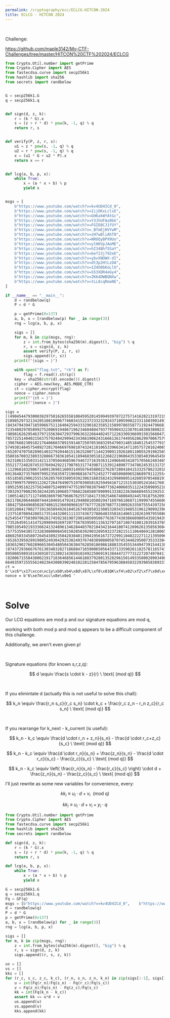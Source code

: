 ```yaml
---
permalink: /cryptography/ecc/ECLCG-HITCON-2024
title: ECLCG - HITCON 2024
---
```


<br>

Challenge:

<https://github.com/maple3142/My-CTF-Challenges/tree/master/HITCON%20CTF%202024/ECLCG>

```python
from Crypto.Util.number import getPrime
from Crypto.Cipher import AES
from fastecdsa.curve import secp256k1
from hashlib import sha256
from secrets import randbelow


G = secp256k1.G
q = secp256k1.q


def sign(d, z, k):
    r = (k * G).x
    s = (z + r * d) * pow(k, -1, q) % q
    return r, s


def verify(P, z, r, s):
    u1 = z * pow(s, -1, q) % q
    u2 = r * pow(s, -1, q) % q
    x = (u1 * G + u2 * P).x
    return x == r


def lcg(a, b, p, x):
    while True:
        x = (a * x + b) % p
        yield x


msgs = [
    b"https://www.youtube.com/watch?v=kv4UD4ICd_0",
    b"https://www.youtube.com/watch?v=IijOKxLclxE",
    b"https://www.youtube.com/watch?v=GH6akWYAtGc",
    b"https://www.youtube.com/watch?v=Y3JhUFAa9bk",
    b"https://www.youtube.com/watch?v=FGID8CJ1fUY",
    b"https://www.youtube.com/watch?v=_BfmEjHVYwM",
    b"https://www.youtube.com/watch?v=zH7wBliAhT0",
    b"https://www.youtube.com/watch?v=NROQyBPX9Uo",
    b"https://www.youtube.com/watch?v=ylH6VpJAoME",
    b"https://www.youtube.com/watch?v=hI34Bhf5SaY",
    b"https://www.youtube.com/watch?v=bef23j792eE",
    b"https://www.youtube.com/watch?v=ybvXNOWX-dI",
    b"https://www.youtube.com/watch?v=dt3p2HtLzDA",
    b"https://www.youtube.com/watch?v=1Z4O8bKoLlU",
    b"https://www.youtube.com/watch?v=S53XDR4eGy4",
    b"https://www.youtube.com/watch?v=ZK64DWBQNXw",
    b"https://www.youtube.com/watch?v=tLL8cqRmaNE",
]

if __name__ == "__main__":
    d = randbelow(q)
    P = d * G

    p = getPrime(0x137)
    a, b, x = [randbelow(p) for _ in range(3)]
    rng = lcg(a, b, p, x)

    sigs = []
    for m, k in zip(msgs, rng):
        z = int.from_bytes(sha256(m).digest(), "big") % q
        r, s = sign(d, z, k)
        assert verify(P, z, r, s)
        sigs.append((r, s))
    print(f"{sigs = }")

    with open("flag.txt", "rb") as f:
        flag = f.read().strip()
    key = sha256(str(d).encode()).digest()
    cipher = AES.new(key, AES.MODE_CTR)
    ct = cipher.encrypt(flag)
    nonce = cipher.nonce
    print(f"{ct = }")
    print(f"{nonce = }")
```

```
sigs = [(49045447930003829750162655581084595201459949397872275714162821319721992870137, 21098529732134205108109967746034152237233232924371095998223311603901491079093), (8434794394718599667511164042594333290182358521589978655877119244796681096882, 72354802978589927520869194867196234684884793779590432238701483883808233102754), (98981626295463797155630472937996363226644024571226330936699150156804724625467, 78572251404021563757924042999423436619062431666136174495628629970067579789086), (39876682309182176406603789159148725070536832954790314851840125453779157261498, 57493814845754892728170466976981074324110106533966341471105757201624065653133), (65207470758289014032792044615136252007114423909119261801100552919825658080689, 35801670032389332886673836105411894683051812268221960643533854039645456103322), (62310615350331421137050446859674467271639363124966403418757056624834651785981, 35521772482874533704942922179876531774398711539124898773478624535131725819343), (112968103298671409136981160931495676458802276287280410415332578623201858813402, 69136482735760979952358359721969881674752452777485098096528689791122554903910), (65185852906255515620576935005939230631603582432998989514260597054881976462676, 85379997570993122627264764907519703985819259494167121515303052416417601678111), (89525951822575634807524099747751997083879407738240060351122435098952102365970, 73032937908295382442051096857786822685807890991333822263666894552392531234105), (10051482171127490286979879686762557184173302546674808492445781875620932719446, 26217862064468074441046914792412948081058029471697661868711999974556608497458), (8842758449685028748615236698968197767772820788773190926335075554397256573640, 31652804170027719136589492610452674938583230853203431940531961290992398961987), (23751070894286517351443200111133743672788640335816140651282619979550868046371, 62545547750389706281745923819072901405095067763677430386609805435019439100532), (73526459114147520989492697207756783950511563270716718674108128391637651652182, 70851054921933366241324896134628440370210434216441807412696261358563604784468), (57753594385723283080008450150285839290328959323728215111064869128180653466512, 48682503345807264543892350428384011994195616727229911040222271121395096668630), (65263395028919805249304292530249376748389080058707453448295007353333046365479, 10365290276028966530454805043630476285018698618883354555344947391544138993674), (87437293666767613034832827186884716590065056433713359026118257811657437100576, 89500859891014369107213802143650102492250691913844472777312272074978411403745), (82006715584380621917183646856144618837928013528296150149335800289034986391573, 66403597255556240236430083902481022812584785679596388450322939858389337923701)]
ct = b'\xc6*\x17\xcce\xc1y\xb8\xb4\x8d\x87L\xf8\x81QK\xf4\x02\xf2\xf7\x8d\xe0\xe8\x92\xc7\xe7\x8fg\xb1M\xb4.\x89\x18\xf5\x7f\xed\xc3I\x92\x82\xfd\xfe9\x95\xc9(\x90\xce\x93\xb9+\xce\x958\xf3\x05PH'
nonce = b'6\xe7m\xcc\x8e\x0eG '
```

<br>

# Solve

Our LCG equations are mod p and our signature equations are mod q, 

working with both mod p and mod q appears to be a difficult component of this challenge. 

Additionally, we aren't even given p!

<br>

Signature equations (for known s,r,z,q):

$$
d \equiv \frac{s \cdot k - z}{r}  \ \text{ (mod q)}
$$

<br>

If you elimintate d (actually this is not useful to solve this chall):

$$
k_n \equiv \frac{r_n s_c}{r_c s_n} \cdot k_c + \frac{r_c z_n - r_n z_c}{r_c s_n} \ \text{ (mod q)}
$$

<br>

If you rearrange for k_next - k_current (is useful):

$$
k_n - k_c \equiv \frac{d \cdot r_n + z_n}{s_n} - \frac{d \cdot r_c+z_c}{s_c}    \ \text{ (mod q)}
$$

$$
k_n - k_c \equiv \frac{d \cdot r_n}{s_n} + \frac{z_n}{s_n} - \frac{d \cdot r_c}{s_c} - \frac{z_c}{s_c}    \ \text{ (mod q)}
$$

$$
k_n - k_c \equiv \left( \frac{r_n}{s_n} - \frac{r_c}{s_c} \right) \cdot d + \frac{z_n}{s_n} - \frac{z_c}{s_c}    \ \text{ (mod q)}
$$

I'll just rewrite as some new variables for convenience, every:

$$
kk_i \equiv u_i \cdot d + v_i    \ \text{ (mod q)}
$$

$$
kk_i \equiv u_i \cdot d + v_i + y_i \cdot q
$$


```python
from Crypto.Util.number import getPrime
from Crypto.Cipher import AES
from fastecdsa.curve import secp256k1
from hashlib import sha256
from secrets import randbelow

def sign(d, z, k):
    r = (k * G).x
    s = (z + r * d) * pow(k, -1, q) % q
    return r, s

def lcg(a, b, p, x):
    while True:
        x = (a * x + b) % p
        yield x

G = secp256k1.G
q = secp256k1.q
Fq = GF(q)
msgs = [b"https://www.youtube.com/watch?v=kv4UD4ICd_0",    b"https://www.youtube.com/watch?v=IijOKxLclxE",    b"https://www.youtube.com/watch?v=GH6akWYAtGc",    b"https://www.youtube.com/watch?v=Y3JhUFAa9bk",    b"https://www.youtube.com/watch?v=FGID8CJ1fUY",    b"https://www.youtube.com/watch?v=_BfmEjHVYwM",    b"https://www.youtube.com/watch?v=zH7wBliAhT0",    b"https://www.youtube.com/watch?v=NROQyBPX9Uo",    b"https://www.youtube.com/watch?v=ylH6VpJAoME",    b"https://www.youtube.com/watch?v=hI34Bhf5SaY",    b"https://www.youtube.com/watch?v=bef23j792eE",    b"https://www.youtube.com/watch?v=ybvXNOWX-dI",    b"https://www.youtube.com/watch?v=dt3p2HtLzDA",    b"https://www.youtube.com/watch?v=1Z4O8bKoLlU",    b"https://www.youtube.com/watch?v=S53XDR4eGy4",    b"https://www.youtube.com/watch?v=ZK64DWBQNXw",    b"https://www.youtube.com/watch?v=tLL8cqRmaNE"]
d = randbelow(q)
P = d * G
p = getPrime(0x137)
a, b, x = [randbelow(p) for _ in range(3)]
rng = lcg(a, b, p, x)

sigs = []
for m, k in zip(msgs, rng):
    z = int.from_bytes(sha256(m).digest(), "big") % q
    r, s = sign(d, z, k)
    sigs.append((r, s, z, k))

us = []
vs = []
kks = []
for (r_c, s_c, z_c, k_c), (r_n, s_n, z_n, k_n) in zip(sigs[:-1], sigs[1:]):
    u = int(Fq(r_n)/Fq(s_n) - Fq(r_c)/Fq(s_c))
    v = Fq(z_n)/Fq(s_n) - Fq(z_c)/Fq(s_c)
    kk = int(Fq(k_n - k_c))
    assert kk == u*d + v
    us.append(u)
    vs.append(v)
    kks.append(kk) 
```
